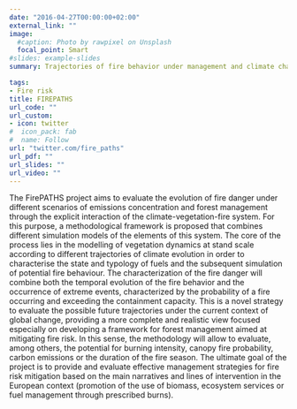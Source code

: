 ```yaml
---
date: "2016-04-27T00:00:00+02:00"
external_link: ""
image:
  #caption: Photo by rawpixel on Unsplash
  focal_point: Smart
#slides: example-slides
summary: Trajectories of fire behavior under management and climate change

tags:
- Fire risk
title: FIREPATHS
url_code: ""
url_custom: 
- icon: twitter
#  icon_pack: fab
#  name: Follow
url: "twitter.com/fire_paths"
url_pdf: ""
url_slides: ""
url_video: ""
---
```


The FirePATHS project aims to evaluate the evolution of fire danger under different scenarios of emissions concentration and forest management through the explicit interaction of the climate-vegetation-fire system. For this purpose, a methodological framework is proposed that combines different simulation models of the elements of this system. The core of the process lies in the modelling of vegetation dynamics at stand scale according to different trajectories of climate evolution in order to characterise the state and typology of fuels and the subsequent simulation of potential fire behaviour. The characterization of the fire danger will combine both the temporal evolution of the fire behavior and the occurrence of extreme events, characterized by the probability of a fire occurring and exceeding the containment capacity. This is a novel strategy to evaluate the possible future trajectories under the current context of global change, providing a more complete and realistic view focused especially on developing a framework for forest management aimed at mitigating fire risk. In this sense, the methodology will allow to evaluate, among others, the potential for burning intensity, canopy fire probability, carbon emissions or the duration of the fire season. The ultimate goal of the project is to provide and evaluate effective management strategies for fire risk mitigation based on the main narratives and lines of intervention in the European context (promotion of the use of biomass, ecosystem services or fuel management through prescribed burns).
